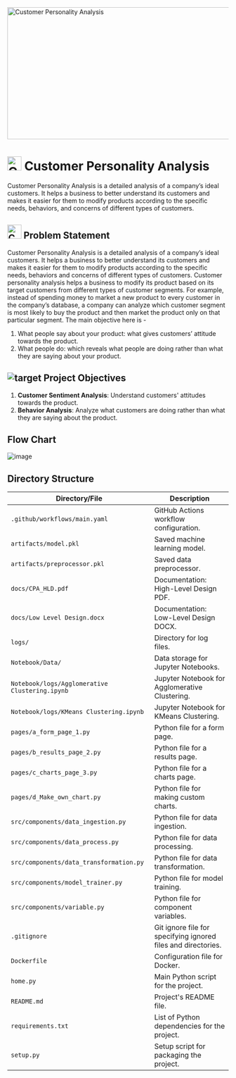 
<img src="https://github.com/shashank297/Customer-Personality-Analysis/assets/67503481/46ccfeb9-28b2-4740-9d2f-36a85b714031" width="1600" height="300" alt="Customer Personality Analysis">



# <img src="https://github.com/shashank297/Customer-Personality-Analysis/assets/67503481/5b970ab3-07aa-4e99-ae36-61b09be7001e" width="32" height="32" alt="Customer Personality Analysis"> Customer Personality Analysis

Customer Personality Analysis is a detailed analysis of a company’s ideal customers. It helps a business to better understand its customers and makes it easier for them to modify products according to the specific needs, behaviors, and concerns of different types of customers.



## <img src="https://github.com/shashank297/Customer-Personality-Analysis/assets/67503481/64d46879-adb9-4fe4-bd55-09917409c2c3" width="32" height="32" alt="Customer Personality Analysis"> Problem Statement


Customer Personality Analysis is a detailed analysis of a company’s ideal customers. It helps a business to better understand its customers and makes it easier for them to modify products according to the specific needs, behaviors and concerns of different types of customers. 
Customer personality analysis helps a business to modify its product based on its target customers from different types of customer segments. For example, instead of spending money to market a new product to every customer in the company’s database, a company can analyze which customer segment is most likely to buy the product and then market the product only on that particular segment. 
The main objective here is - 
1. What people say about your product: what gives customers’ attitude towards the  product. 
2. What people do: which reveals what people are doing rather than what they are  saying about your product.


## ![target](https://github.com/shashank297/Customer-Personality-Analysis/assets/67503481/0d440085-c282-408b-85cd-7f499628c170) Project Objectives

1. **Customer Sentiment Analysis**: Understand customers' attitudes towards the product.
2. **Behavior Analysis**: Analyze what customers are doing rather than what they are saying about the product.


## Flow Chart

![image](https://github.com/shashank297/Customer-Personality-Analysis/assets/67503481/4fc24359-1e5c-44f5-9a45-7216359867a8)



## Directory Structure

| Directory/File                  | Description                               |
|---------------------------------|-------------------------------------------|
| `.github/workflows/main.yaml`   | GitHub Actions workflow configuration.    |
| `artifacts/model.pkl`           | Saved machine learning model.            |
| `artifacts/preprocessor.pkl`    | Saved data preprocessor.                 |
| `docs/CPA_HLD.pdf`              | Documentation: High-Level Design PDF.    |
| `docs/Low Level Design.docx`    | Documentation: Low-Level Design DOCX.    |
| `logs/`                         | Directory for log files.                 |
| `Notebook/Data/`                | Data storage for Jupyter Notebooks.      |
| `Notebook/logs/Agglomerative Clustering.ipynb` | Jupyter Notebook for Agglomerative Clustering. |
| `Notebook/logs/KMeans Clustering.ipynb` | Jupyter Notebook for KMeans Clustering. |
| `pages/a_form_page_1.py`        | Python file for a form page.             |
| `pages/b_results_page_2.py`     | Python file for a results page.          |
| `pages/c_charts_page_3.py`      | Python file for a charts page.           |
| `pages/d_Make_own_chart.py`     | Python file for making custom charts.    |
| `src/components/data_ingestion.py` | Python file for data ingestion.         |
| `src/components/data_process.py` | Python file for data processing.        |
| `src/components/data_transformation.py` | Python file for data transformation. |
| `src/components/model_trainer.py` | Python file for model training.         |
| `src/components/variable.py`    | Python file for component variables.     |
| `.gitignore`                    | Git ignore file for specifying ignored files and directories. |
| `Dockerfile`                    | Configuration file for Docker.           |
| `home.py`                       | Main Python script for the project.      |
| `README.md`                     | Project's README file.                   |
| `requirements.txt`              | List of Python dependencies for the project. |
| `setup.py`                      | Setup script for packaging the project.  |
